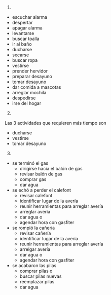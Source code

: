 1)
- escuchar alarma 
- despertar
- apagar alarma
- levantarse
- buscar toalla 
- ir al baño
- ducharse
- secarse
- buscar ropa
- vestirse
- prender hervidor
- preparar desayuno
- tomar desayuno
- dar comida a mascotas
- arreglar mochila
- despedirse
- irse del hogar

2)
Las 3 actividades que requieren más tiempo son
- ducharse
- vestirse
- tomar desayuno

3)
- se terminó el gas
    - dirigirse hacia el balón de gas
    - revisar balón de gas
    - comprar gas
    - dar agua
- se echó a perder el calefont
    - revisar calefont
    - identificar lugar de la avería
    - reunir herramientas para arreglar avería
    - arreglar avería
    - dar agua
    o
    - agendar hora con gasfiter
- se rompió la cañería
    - revisar cañería
    - identificar lugar de la avería
    - reunir herramientas para arreglar avería
    - arrelgar avería
    - dar agua
    o
    - agendar hora con gasfiter
- se acabaron las pilas
    - comprar pilas
    o
    - buscar pilas nuevas 
    - reemplazar pilas
    - dar agua
